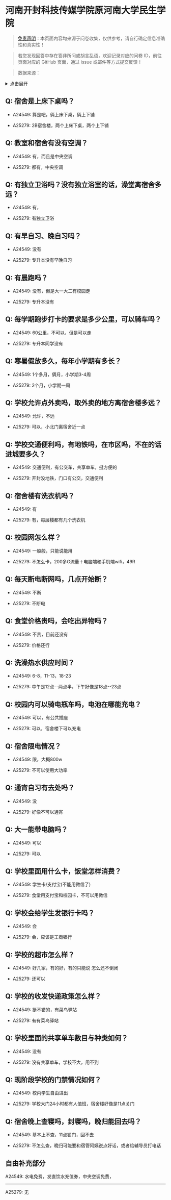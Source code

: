 # 河南开封科技传媒学院原河南大学民生学院

> [免责声明](https://colleges.chat/#_3)：本页面内容均来源于问卷收集，仅供参考，请自行确定信息准确性和真实性！

> 若您发现回答中存在答非所问或胡言乱语，欢迎记录对应的问卷 ID，前往页面对应的 GitHub 页面，通过 issue 或邮件等方式提交反馈！

> 数据来源：

<details><summary>点击展开</summary>
<ul>
<li>A24549: 匿名 (2024 年 06 月)</li>
<li>A25279: 匿名 (2024 年 06 月)</li>
</ul>
</details>

## Q: 宿舍是上床下桌吗？

- A24549: 算是吧，俩上床下桌，俩上下铺

- A25279: 2B宿舍楼，两个上床下桌，两个上下铺

## Q: 教室和宿舍有没有空调？

- A24549: 有，而且是中央空调

- A25279: 都有，中央空调

## Q: 有独立卫浴吗？没有独立浴室的话，澡堂离宿舍多远？

- A24549: 有，

- A25279: 有独立卫浴

## Q: 有早自习、晚自习吗？

- A24549: 没有

- A25279: 专升本没有早晚自习

## Q: 有晨跑吗？

- A24549: 没有，但是大一大二有校园走

- A25279: 专升本没有

## Q: 每学期跑步打卡的要求是多少公里，可以骑车吗？

- A24549: 60公里，不可以，但是可以走

- A25279: 专升本同学没有

## Q: 寒暑假放多久，每年小学期有多长？

- A24549: 1个多月，俩月，小学期3-4周

- A25279: 2个月，小学期一周

## Q: 学校允许点外卖吗，取外卖的地方离宿舍楼多远？

- A24549: 允许，不远

- A25279: 可以，小北门离宿舍近一点

## Q: 学校交通便利吗，有地铁吗，在市区吗，不在的话进城要多久？

- A24549: 交通便利，有公交车，共享单车，挺方便的

- A25279: 开封没地铁，门口有公交，交通便利

## Q: 宿舍楼有洗衣机吗？

- A24549: 有

- A25279: 有，每层楼都有几个洗衣机

## Q: 校园网怎么样？

- A24549: 一般般，只能说能用

- A25279: 不怎么卡，200多G流量＋电脑端和手机端wifi，49R

## Q: 每天断电断网吗，几点开始断？

- A24549: 不断

- A25279: 不断电

## Q: 食堂价格贵吗，会吃出异物吗？

- A24549: 不贵，目前还没有

- A25279: 价格还行

## Q: 洗澡热水供应时间？

- A24549: 6-8，11-13，18-23

- A25279: 中午是12点--两点半，下午好像是18点--23点

## Q: 校园内可以骑电瓶车吗，电池在哪能充电？

- A24549: 可以，有公共插座

- A25279: 可以，宿舍楼下可以充电

## Q: 宿舍限电情况？

- A24549: 限，大概800w

- A25279: 不可以使用大功率

## Q: 通宵自习有去处吗？

- A24549: 没

- A25279: 好像不可以通宵

## Q: 大一能带电脑吗？

- A24549: 可以

- A25279: 可以

## Q: 学校里面用什么卡，饭堂怎样消费？

- A24549: 学生卡/支付宝(不能用微信了)

- A25279: 食堂用支付宝和校园卡，不可以用微信

## Q: 学校会给学生发银行卡吗？

- A24549: 会

- A25279: 会，应该是工商银行

## Q: 学校的超市怎么样？

- A24549: 好几家，有的好，有的只能说  怎么还不倒闭

- A25279: 还可以

## Q: 学校的收发快递政策怎么样？

- A24549: 挺不错的，有菜鸟驿站

- A25279: 有有菜鸟驿站

## Q: 学校里面的共享单车数目与种类如何？

- A24549: 没有

- A25279: 没有共享单车，学校不大，用不到

## Q: 现阶段学校的门禁情况如何？

- A24549: 校内学生自由进出

- A25279: 学校大门24小时都有人值班，宿舍楼好像是11点关门

## Q: 宿舍晚上查寝吗，封寝吗，晚归能回去吗？

- A24549: 基本上不查，11点锁门，回不去

- A25279: 不怎么查，晚归可能要和宿管阿姨说点好话，或者给辅导员打电话

## 自由补充部分

A24549: 水电免费，发直饮水充值券，中央空调免费，

***

A25279: 无